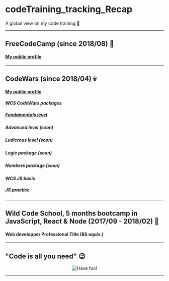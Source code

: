 # codeTraining_tracking_Recap
A global view on my code training  :eyes:

---

## FreeCodeCamp (since 2018/08) :christmas_tree:

#### [My public profile](https://www.freecodecamp.org/codingk8)

---

## CodeWars (since 2018/04) :skull:

#### [My public profile](https://www.codewars.com/users/codingk8)

#### _WCS CodeWars packages_

##### [Fundamentals level](https://github.com/codingk8/codeWars_Fundamentals_WCS_Bootcamp)
##### Advanced level (soon)
##### Ludicrous level (soon)
##### Logic package (soon)
##### Numbers package (soon)

#### _WCS JS basis_
##### [JS practice](https://github.com/codingk8/JS_exercices_WCS_Bootcamp)

___

## Wild Code School, 5 months bootcamp in JavaScript, React & Node (2017/09 - 2018/02) :princess:

#### Web developper Professional Title (BS equiv.)

___

## "Code is all you need" :wink:
<p align="center"><img src="https://media.giphy.com/media/tSbgQoZd583Cg/giphy.gif" alt="Have fun!")</p>
  
---
